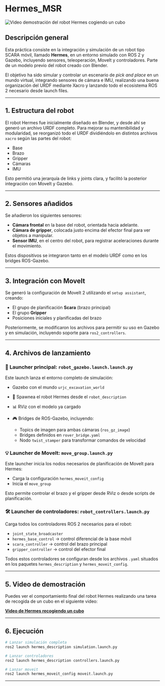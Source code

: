 # Hermes\_MSR

![Video demostración del robot Hermes cogiendo un cubo](https://drive.google.com/file/d/164FAdJ3IyVZkYIRyUjzqT3uezJm92M24/view?usp=sharing)

## Descripción general

Esta práctica consiste en la integración y simulación de un robot tipo SCARA móvil, llamado **Hermes**, en un entorno simulado con ROS 2 y Gazebo, incluyendo sensores, teleoperación, MoveIt y controladores. Parte de un modelo previo del robot creado con Blender.

El objetivo ha sido simular y controlar un escenario de *pick and place* en un mundo virtual, integrando sensores de cámara e IMU, realizando una buena organización del URDF mediante Xacro y lanzando todo el ecosistema ROS 2 necesario desde launch files.

---

## 1. Estructura del robot

El robot Hermes fue inicialmente diseñado en Blender, y desde ahí se generó un archivo URDF completo. Para mejorar su mantenibilidad y modularidad, se reorganizó todo el URDF dividiéndolo en distintos archivos `xacro` según las partes del robot:

* Base
* Brazo
* Gripper
* Cámaras
* IMU

Esto permitió una jerarquía de links y joints clara, y facilitó la posterior integración con MoveIt y Gazebo.

---

## 2. Sensores añadidos

Se añadieron los siguientes sensores:

* **Cámara frontal** en la base del robot, orientada hacia adelante.
* **Cámara de gripper**, colocada justo encima del efector final para ver objetos a manipular.
* **Sensor IMU**, en el centro del robot, para registrar aceleraciones durante el movimiento.

Estos dispositivos se integraron tanto en el modelo URDF como en los bridges ROS-Gazebo.

---

## 3. Integración con MoveIt

Se generó la configuración de MoveIt 2 utilizando el `setup assistant`, creando:

* El grupo de planificación **Scara** (brazo principal)
* El grupo **Gripper**
* Posiciones iniciales y planificadas del brazo

Posteriormente, se modificaron los archivos para permitir su uso en Gazebo y en simulación, incluyendo soporte para `ros2_controllers`.

---

## 4. Archivos de lanzamiento

### 🚀 Launcher principal: `robot_gazebo.launch.launch.py`

Este launch lanza el entorno completo de simulación:

* Gazebo con el mundo `urjc_excavation_world`
* 🚗 Spawnea el robot Hermes desde el `robot_description`
* 📊 RViz con el modelo ya cargado
* 🎮 Bridges de ROS-Gazebo, incluyendo:

  * Topics de imagen para ambas cámaras (`ros_gz_image`)
  * Bridges definidos en `rover_bridge.yaml`
  * Nodo `twist_stamper` para transformar comandos de velocidad

### 💡 Launcher de MoveIt: `move_group.launch.py`

Este launcher inicia los nodos necesarios de planificación de MoveIt para Hermes:

* Carga la configuración `hermes_moveit_config`
* Inicia el `move_group`

Esto permite controlar el brazo y el gripper desde RViz o desde scripts de planificación.

### 🛠️ Launcher de controladores: `robot_controllers.launch.py`

Carga todos los controladores ROS 2 necesarios para el robot:

* `joint_state_broadcaster`
* `hermes_base_control` → control diferencial de la base móvil
* `scara_controller` → control del brazo principal
* `gripper_controller` → control del efector final

Todos estos controladores se configuran desde los archivos `.yaml` situados en los paquetes `hermes_description` y `hermes_moveit_config`.

---

## 5. Video de demostración

Puedes ver el comportamiento final del robot Hermes realizando una tarea de recogida de un cubo en el siguiente video:

**[Video de Hermes recogiendo un cubo](https://drive.google.com/file/d/164FAdJ3IyVZkYIRyUjzqT3uezJm92M24/view?usp=sharing)**

---

## 6. Ejecución

```bash
# Lanzar simulación completa
ros2 launch hermes_description simulation.launch.py

# Lanzar controladores
ros2 launch hermes_description controllers.launch.py

# Lanzar moveit
ros2 launch hermes_moveit_config moveit.launch.py
```

---
